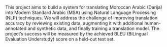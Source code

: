 This project aims to build a system for translating Moroccan Arabic (Darija) into Modern Standard Arabic (MSA) using Natural Language Processing (NLP) techniques. We will address the challenge of improving translation accuracy by reviewing existing data, augmenting it with additional human-annotated and synthetic data, and finally training a translation model. The project’s success will be measured by the achieved BLEU (BiLingual Evaluation Understudy) score on a held-out test set.

 
